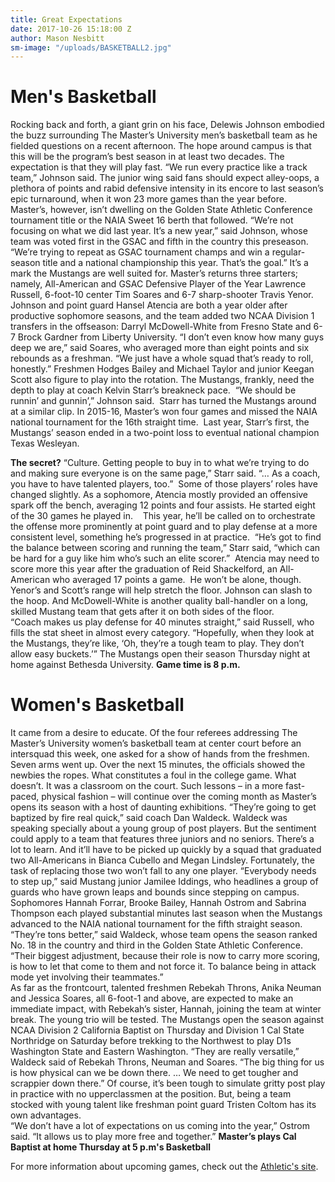 ```yaml
---
title: Great Expectations
date: 2017-10-26 15:18:00 Z
author: Mason Nesbitt
sm-image: "/uploads/BASKETBALL2.jpg"
---
```


# Men's Basketball

Rocking back and forth, a giant grin on his face, Delewis Johnson embodied the buzz surrounding The Master’s University men’s basketball team as he fielded questions on a recent afternoon.
The hope around campus is that this will be the program’s best season in at least two decades.
The expectation is that they will play fast.
“We run every practice like a track team,” Johnson said.
The junior wing said fans should expect alley-oops, a plethora of points and rabid defensive intensity in its encore to last season’s epic turnaround, when it won 23 more games than the year before.
Master’s, however, isn’t dwelling on the Golden State Athletic Conference tournament title or the NAIA Sweet 16 berth that followed.
“We’re not focusing on what we did last year. It’s a new year,” said Johnson, whose team was voted first in the GSAC and fifth in the country this preseason. “We’re trying to repeat as GSAC tournament champs and win a regular-season title and a national championship this year. That’s the goal.”
It’s a mark the Mustangs are well suited for. Master’s returns three starters; namely, All-American and GSAC Defensive Player of the Year Lawrence Russell, 6-foot-10 center Tim Soares and 6-7 sharp-shooter Travis Yenor. 
Johnson and point guard Hansel Atencia are both a year older after productive sophomore seasons, and the team added two NCAA Division 1 transfers in the offseason: Darryl McDowell-White from Fresno State and 6-7 Brock Gardner from Liberty University.
“I don’t even know how many guys deep we are,” said Soares, who averaged more than eight points and six rebounds as a freshman. “We just have a whole squad that’s ready to roll, honestly.”
Freshmen Hodges Bailey and Michael Taylor and junior Keegan Scott also figure to play into the rotation. The Mustangs, frankly, need the depth to play at coach Kelvin Starr’s breakneck pace. 
“We should be runnin’ and gunnin’,” Johnson said. 
Starr has turned the Mustangs around at a similar clip. In 2015-16, Master’s won four games and missed the NAIA national tournament for the 16th straight time. 
Last year, Starr’s first, the Mustangs’ season ended in a two-point loss to eventual national champion Texas Wesleyan.

**The secret?**
“Culture. Getting people to buy in to what we’re trying to do and making sure everyone is on the same page,” Starr said. “… As a coach, you have to have talented players, too.” 
Some of those players’ roles have changed slightly. As a sophomore, Atencia mostly provided an offensive spark off the bench, averaging 12 points and four assists. He started eight of the 30 games he played in.   
This year, he’ll be called on to orchestrate the offense more prominently at point guard and to play defense at a more consistent level, something he’s progressed in at practice. 
“He’s got to find the balance between scoring and running the team,” Starr said, “which can be hard for a guy like him who’s such an elite scorer.” 
Atencia may need to score more this year after the graduation of Reid Shackelford, an All-American who averaged 17 points a game. 
He won’t be alone, though. 
Yenor’s and Scott’s range will help stretch the floor. Johnson can slash to the hoop. And McDowell-White is another quality ball-handler on a long, skilled Mustang team that gets after it on both sides of the floor.\
“Coach makes us play defense for 40 minutes straight,” said Russell, who fills the stat sheet in almost every category. “Hopefully, when they look at the Mustangs, they’re like, ‘Oh, they’re a tough team to play. They don’t allow easy buckets.’”
The Mustangs open their season Thursday night at home against Bethesda University.
**Game time is 8 p.m.**

# Women's Basketball

It came from a desire to educate.
Of the four referees addressing The Master’s University women’s basketball team at center court before an intersquad this week, one asked for a show of hands from the freshmen.
Seven arms went up.
Over the next 15 minutes, the officials showed the newbies the ropes. What constitutes a foul in the college game. What doesn’t. It was a classroom on the court.
Such lessons – in a more fast-paced, physical fashion – will continue over the coming month as Master’s opens its season with a host of daunting exhibitions.
“They’re going to get baptized by fire real quick,” said coach Dan Waldeck.
Waldeck was speaking specially about a young group of post players. But the sentiment could apply to a team that features three juniors and no seniors.
There’s a lot to learn. And it’ll have to be picked up quickly by a squad that graduated two All-Americans in Bianca Cubello and Megan Lindsley.
Fortunately, the task of replacing those two won’t fall to any one player.
“Everybody needs to step up,” said Mustang junior Jamilee Iddings, who headlines a group of guards who have grown leaps and bounds since stepping on campus.
Sophomores Hannah Forrar, Brooke Bailey, Hannah Ostrom and Sabrina Thompson each played substantial minutes last season when the Mustangs advanced to the NAIA national tournament for the fifth straight season.
“They’re tons better,” said Waldeck, whose team opens the season ranked No. 18 in the country and third in the Golden State Athletic Conference. “Their biggest adjustment, because their role is now to carry more scoring, is how to let that come to them and not force it. To balance being in attack mode yet involving their teammates.”  \
As far as the frontcourt, talented freshmen Rebekah Throns, Anika Neuman and Jessica Soares, all 6-foot-1 and above, are expected to make an immediate impact, with Rebekah’s sister, Hannah, joining the team at winter break.
The young trio will be tested.
The Mustangs open the season against NCAA Division 2 California Baptist on Thursday and Division 1 Cal State Northridge on Saturday before trekking to the Northwest to play D1s Washington State and Eastern Washington.
“They are really versatile,” Waldeck said of Rebekah Throns, Neuman and Soares. “The big thing for us is how physical can we be down there. … We need to get tougher and scrappier down there.”
Of course, it’s been tough to simulate gritty post play in practice with no upperclassmen at the position. But, being a team stocked with young talent like freshman point guard Tristen Coltom has its own advantages.   
 “We don’t have a lot of expectations on us coming into the year,” Ostrom said. “It allows us to play more free and together.”
**Master’s plays Cal Baptist at home Thursday at 5 p.m's Basketball**


For more information about upcoming games, check out the [Athletic's site](www.masters.edu/athletics). 